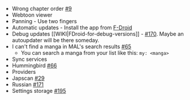 * Wrong chapter order [#9](https://github.com/inorichi/tachiyomi/issues/9)
* Webtoon viewer
 * Panning - Use two fingers
* Automatic updates - Install the app from [F-Droid](https://f-droid.org/repository/browse/?fdid=eu.kanade.tachiyomi)
* Debug updates [[WIKI|FDroid-for-debug-versions]] - [#170](https://github.com/inorichi/tachiyomi/issues/170). Maybe an autoupdater will be there someday.
* I can't find a manga in MAL's search results [#65](https://github.com/inorichi/tachiyomi/issues/65)
  * You can search a manga from your list like this: `my: <manga>`
* Sync services
 * Hummingbird [#66](https://github.com/inorichi/tachiyomi/issues/66)
* Providers
 * Japscan [#29](https://github.com/inorichi/tachiyomi/issues/29)
 * Russian [#171](https://github.com/inorichi/tachiyomi/issues/171)
* Settings storage [#195](https://github.com/inorichi/tachiyomi/issues/195)